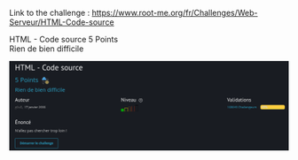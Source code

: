 Link to the challenge : https://www.root-me.org/fr/Challenges/Web-Serveur/HTML-Code-source



HTML - Code source
5 Points  
Rien de bien difficile

![image alt](https://github.com/AhmedBennaser1/CTF/blob/main/RootMe/Web_server/Screenshot_2025-01-22_16-06-21.png?raw=true)



